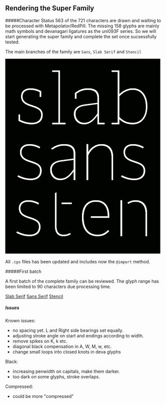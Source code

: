 ## Rendering the Super Family


#####Character Status
563 of the 721 characters are drawn and waiting to be processed with Metapolator/RedPill. The missing 158 glyphs are mainly math symbols and devanagari ligatures as the uni093F series. So we will start generating the super family and complete the set once sucsessfully tested.

The main branches of the family are `Sans`, `Slab Serif` and `Stencil`

![image](slabsanssten.png)

All `.cps` files has been updated and includes now the `@import` method.


#####First batch

A first batch of the complete family can be reviewed. The glyph range has been limited to 90 characters due processing time. 


[Slab Serif](http://metapolator.github.io/slab/)
[Sans Serif](http://metapolator.github.io/sans/)
[Stencil](http://metapolator.github.io/sten/)


##### Issues

Known issues:

- no spacing yet. L and Right side bearings set equally.
- adjusting stroke angle on start and endings according to width.
- remove spikes on K, k etc.
- diagonal black compensation in A, W, M, w, etc.
- change small loops into closed knots in deva glyphs


Black: 
	
- increasing penwidth on capitals, make them darker. 
- too dark on some glyphs, stroke overlaps.

Compressed:
 
- could be more "compressed" 